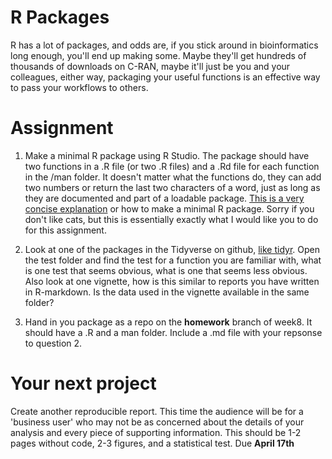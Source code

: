 # R Packages

R has a lot of packages, and odds are, if you stick around in bioinformatics long enough, you'll end up making some. Maybe they'll get hundreds of thousands of downloads on C-RAN, maybe it'll just be you and your colleagues, either way, packaging your useful functions is an effective way to pass your workflows to others.

# Assignment
1) Make a minimal R package using R Studio. The package should have two functions in a .R file (or two .R files) and a .Rd file for each function in the /man folder. It doesn't matter what the functions do, they can add two numbers or return the last two characters of a word, just as long as they are documented and part of a loadable package. [This is a very concise explanation](https://hilaryparker.com/2014/04/29/writing-an-r-package-from-scratch/) or how to make a minimal R package. Sorry if you don't like cats, but this is essentially exactly what I would like you to do for this assignment.

2) Look at one of the packages in the Tidyverse on github, [like tidyr](https://github.com/tidyverse/tidyr). Open the test folder and find the test for a function you are familiar with, what is one test that seems obvious, what is one that seems less obvious. Also look at one vignette, how is this similar to reports you have written in R-markdown. Is the data used in the vignette available in the same folder?

3) Hand in you package as a repo on the **homework** branch of week8. It should have a .R and a man folder. Include a .md file with your repsonse to question 2.

# Your next project
Create another reproducible report. This time the audience will be for a 'business user' who may not be as concerned about the details of your analysis and every piece of supporting information. This should be 1-2 pages without code, 2-3 figures, and a statistical test. Due **April 17th**
